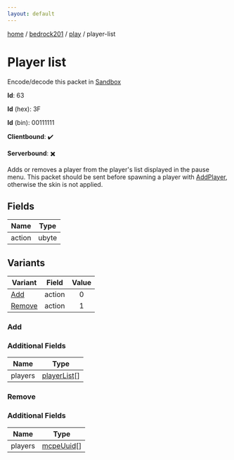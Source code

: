 ```yaml
---
layout: default
---
```


[home](/)  /  [bedrock201](/protocol/bedrock201)  /  [play](/protocol/bedrock201/play)  /  player-list

# Player list

Encode/decode this packet in [Sandbox](../../../sandbox/bedrock201#Play.PlayerList)

**Id**: 63

**Id** (hex): 3F

**Id** (bin): 00111111

**Clientbound**: ✔️

**Serverbound**: ✖️

Adds or removes a player from the player's list displayed in the pause menu. This packet should be sent before spawning a player with [AddPlayer](#play_add-player), otherwise the skin is not applied.

## Fields

Name | Type
---|---
action | ubyte

## Variants

Variant | Field | Value
---|---|:---:
[Add](#add) | action | 0
[Remove](#remove) | action | 1

### Add

### Additional Fields

Name | Type
---|---
players | [playerList](/protocol/bedrock201/types/player-list)[]

### Remove

### Additional Fields

Name | Type
---|---
players | [mcpeUuid](/protocol/bedrock201/types/mcpe-uuid)[]
